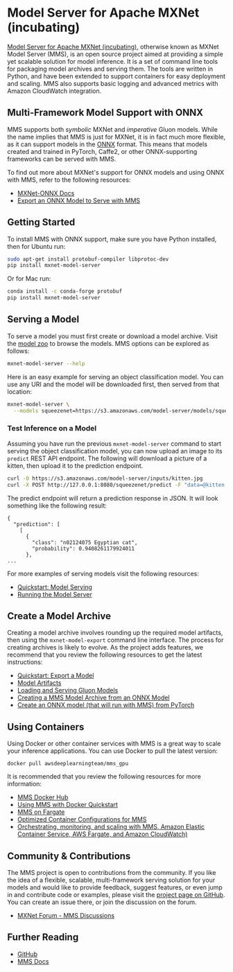 # Model Server for Apache MXNet (incubating)

[Model Server for Apache MXNet (incubating)](https://github.com/awslabs/mxnet-model-server), otherwise known as MXNet Model Server (MMS), is an open source project aimed at providing a simple yet scalable solution for model inference. It is a set of command line tools for packaging model archives and serving them. The tools are written in Python, and have been extended to support containers for easy deployment and scaling. MMS also supports basic logging and advanced metrics with Amazon CloudWatch integration.


## Multi-Framework Model Support with ONNX

MMS supports both *symbolic* MXNet and *imperative* Gluon models. While the name implies that MMS is just for MXNet, it is in fact much more flexible, as it can support models in the [ONNX](https://onnx.ai) format. This means that models created and trained in PyTorch, Caffe2, or other ONNX-supporting frameworks can be served with MMS.

To find out more about MXNet's support for ONNX models and using ONNX with MMS, refer to the following resources:

* [MXNet-ONNX Docs](https://mxnet.incubator.apache.org/api/python/contrib/onnx.md)
* [Export an ONNX Model to Serve with MMS](https://github.com/awslabs/mxnet-model-server/docs/export_from_onnx.md)


## Getting Started

To install MMS with ONNX support, make sure you have Python installed, then for Ubuntu run:

```bash
sudo apt-get install protobuf-compiler libprotoc-dev
pip install mxnet-model-server
```

Or for Mac run:

```bash
conda install -c conda-forge protobuf
pip install mxnet-model-server
```


## Serving a Model

To serve a model you must first create or download a model archive. Visit the [model zoo](https://github.com/awslabs/mxnet-model-server/docs/model_zoo.md) to browse the models. MMS options can be explored as follows:

```bash
mxnet-model-server --help
```

Here is an easy example for serving an object classification model. You can use any URI and the model will be downloaded first, then served from that location:

```bash
mxnet-model-server \
  --models squeezenet=https://s3.amazonaws.com/model-server/models/squeezenet_v1.1/squeezenet_v1.1.model
```


### Test Inference on a Model

Assuming you have run the previous `mxnet-model-server` command to start serving the object classification model, you can now upload an image to its `predict` REST API endpoint. The following will download a picture of a kitten, then upload it to the prediction endpoint.

```bash
curl -O https://s3.amazonaws.com/model-server/inputs/kitten.jpg
curl -X POST http://127.0.0.1:8080/squeezenet/predict -F "data=@kitten.jpg"
```

The predict endpoint will return a prediction response in JSON. It will look something like the following result:

```
{
  "prediction": [
    [
      {
        "class": "n02124075 Egyptian cat",
        "probability": 0.9408261179924011
      },
...
```

For more examples of serving models visit the following resources:

* [Quickstart: Model Serving](https://github.com/awslabs/mxnet-model-server/README.md#serve-a-model)
* [Running the Model Server](https://github.com/awslabs/mxnet-model-server/docs/server.md)


## Create a Model Archive

Creating a model archive involves rounding up the required model artifacts, then using the `mxnet-model-export` command line interface. The process for creating archives is likely to evolve. As the project adds features, we recommend that you review the following resources to get the latest instructions:

* [Quickstart: Export a Model](https://github.com/awslabs/mxnet-model-server/README.md#export-a-model)
* [Model Artifacts](https://github.com/awslabs/mxnet-model-server/docs/export_model_file_tour.md)
* [Loading and Serving Gluon Models](https://github.com/awslabs/mxnet-model-server/tree/master/examples/gluon_alexnet)
* [Creating a MMS Model Archive from an ONNX Model](https://github.com/awslabs/mxnet-model-server/docs/export_from_onnx.md)
* [Create an ONNX model (that will run with MMS) from PyTorch](https://github.com/onnx/onnx-mxnet/blob/master/README.md#quick-start)


## Using Containers

Using Docker or other container services with MMS is a great way to scale your inference applications. You can use Docker to pull the latest version:

```
docker pull awsdeeplearningteam/mms_gpu
```

It is recommended that you review the following resources for more information:

* [MMS Docker Hub](https://hub.docker.com/u/awsdeeplearningteam/)
* [Using MMS with Docker Quickstart](https://github.com/awslabs/mxnet-model-server/docker/README.md)
* [MMS on Fargate](https://github.com/awslabs/mxnet-model-server/docs/mms_on_fargate.md)
* [Optimized Container Configurations for MMS](https://github.com/awslabs/mxnet-model-server/docs/optimized_config.md)
* [Orchestrating, monitoring, and scaling with MMS, Amazon Elastic Container Service, AWS Fargate, and Amazon CloudWatch)](https://aws.amazon.com/blogs/machine-learning/apache-mxnet-model-server-adds-optimized-container-images-for-model-serving-at-scale/)


## Community & Contributions

The MMS project is open to contributions from the community. If you like the idea of a flexible, scalable, multi-framework serving solution for your models and would like to provide feedback, suggest features, or even jump in and contribute code or examples, please visit the [project page on GitHub](https://github.com/awslabs/mxnet-model-server). You can create an issue there, or join the discussion on the forum.

* [MXNet Forum - MMS Discussions](https://discuss.mxnet.io/c/mxnet-model-server)


## Further Reading

* [GitHub](https://github.com/awslabs/mxnet-model-server)
* [MMS Docs](https://github.com/awslabs/mxnet-model-server/docs)
